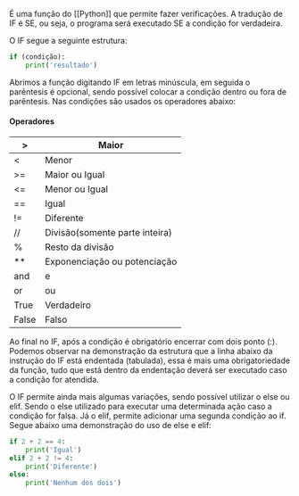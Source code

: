 
É uma função do [[Python]] que permite fazer verificações. A tradução de IF é SE, ou seja, o programa será executado SE a condição for verdadeira.

O IF segue a seguinte estrutura:

```python
if (condição):
	print('resultado')
```
Abrimos a função digitando IF em letras minúscula, em seguida o parêntesis é opcional, sendo possível colocar a condição dentro ou fora de parêntesis. Nas condições são usados os operadores abaixo:

#### Operadores

| >     | Maior                          |
| ----- | ------------------------------ |
| <     | Menor                          |
| >=    | Maior ou Igual                 |
| <=    | Menor ou Igual                 |
| ==    | Igual                          |
| !=    | Diferente                      |
| //    | Divisão(somente parte inteira) |
| %     | Resto da divisão               |
| **    | Exponenciação ou potenciação   |
| and   | e                              |
| or    | ou                             |
| True  | Verdadeiro                     |
| False | Falso                          |

Ao final no IF, após a condição é obrigatório encerrar com dois ponto (:). Podemos observar na demonstração da estrutura que a linha abaixo da instrução do IF está endentada (tabulada), essa é mais uma obrigatoriedade da função, tudo que está dentro da endentação deverá ser executado caso a condição for atendida.

O IF permite ainda mais algumas variações, sendo possível utilizar o else ou elif. Sendo o else utilizado para executar uma determinada ação caso a condição for falsa. Já o elif, permite adicionar uma segunda condição ao if. Segue abaixo uma demonstração do uso de else e elif:

```python
if 2 + 2 == 4:
	print('Igual')
elif 2 + 2 != 4:
	print('Diferente')
else:
	print('Nenhum dos dois')
```